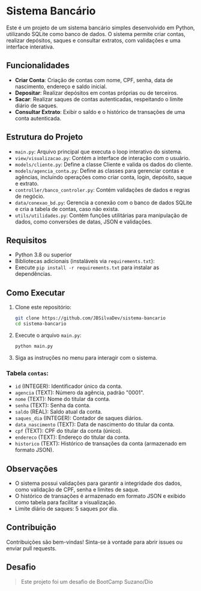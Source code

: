 # Sistema Bancário

Este é um projeto de um sistema bancário simples desenvolvido em Python, utilizando SQLite como banco de dados. O sistema permite criar contas, realizar depósitos, saques e consultar extratos, com validações  e uma interface interativa.

## Funcionalidades

- **Criar Conta**: Criação de contas com nome, CPF, senha, data de nascimento, endereço e saldo inicial.
- **Depositar**: Realizar depósitos em contas próprias ou de terceiros.
- **Sacar**: Realizar saques de contas autenticadas, respeitando o limite diário de saques.
- **Consultar Extrato**: Exibir o saldo e o histórico de transações de uma conta autenticada.

## Estrutura do Projeto

- `main.py`: Arquivo principal que executa o loop interativo do sistema.
- `view/visualizacao.py`: Contém a interface de interação com o usuário.
- `models/cliente.py`: Define a classe Cliente e valida os dados do cliente.
- `models/agencia_conta.py`: Define as classes para gerenciar contas e agências, incluindo operações como criar conta, login, depósito, saque e extrato.
- `controller/banco_controler.py`: Contém validações de dados e regras de negócio.
- `data/conexao_bd.py`: Gerencia a conexão com o banco de dados SQLite e cria a tabela de contas, caso não exista.
- `utils/utilidades.py`: Contém funções utilitárias para manipulação de dados, como conversões de datas, JSON e validações.

## Requisitos

- Python 3.8 ou superior
- Bibliotecas adicionais (instaláveis via `requirements.txt`):
- Execute `pip install -r requirements.txt` para instalar as dependências.

## Como Executar

1. Clone este repositório:
   ```bash
   git clone https://github.com/JBSilvaDev/sistema-bancario
   cd sistema-bancario
   ```

2. Execute o arquivo `main.py`:
   ```bash
   python main.py
   ```

3. Siga as instruções no menu para interagir com o sistema.


### Tabela `contas`:
- `id` (INTEGER): Identificador único da conta.
- `agencia` (TEXT): Número da agência, padrão "0001".
- `nome` (TEXT): Nome do titular da conta.
- `senha` (TEXT): Senha da conta.
- `saldo` (REAL): Saldo atual da conta.
- `saques_dia` (INTEGER): Contador de saques diários.
- `data_nascimento` (TEXT): Data de nascimento do titular da conta.
- `cpf` (TEXT): CPF do titular da conta (único).
- `endereco` (TEXT): Endereço do titular da conta.
- `historico` (TEXT): Histórico de transações da conta (armazenado em formato JSON).

## Observações

- O sistema possui validações para garantir a integridade dos dados, como validação de CPF, senha e limites de saque.
- O histórico de transações é armazenado em formato JSON e exibido como tabela para facilitar a visualização.
- Limite diário de saques: 5 saques por dia.

## Contribuição

Contribuições são bem-vindas! Sinta-se à vontade para abrir issues ou enviar pull requests.

## Desafio
> Este projeto foi um desafio de BootCamp Suzano/Dio
